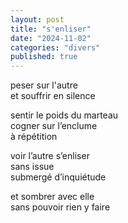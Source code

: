 ```yaml
---
layout: post
title: "s'enliser"
date: "2024-11-02"
categories: "divers"
published: true
---
```



peser sur l'autre  
et souffrir en silence  

sentir le poids du marteau  
cogner sur l’enclume  
à répétition  

voir l’autre s’enliser  
sans issue  
submergé d’inquiétude  

et sombrer avec elle  
sans pouvoir rien y faire  
